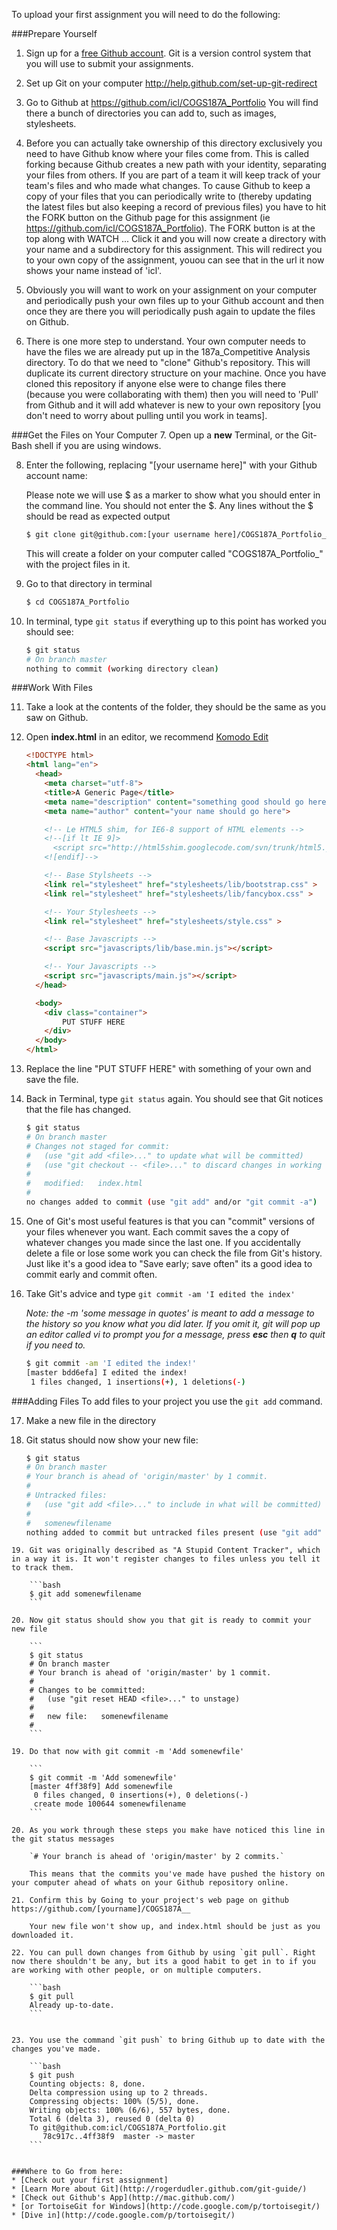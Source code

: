 To upload your first assignment you will need to do the following:

###Prepare Yourself
1. Sign up for a [free Github account](https://github.com/signup/free). Git is a version control system that you will use to submit your assignments.  

2. Set up Git on your computer http://help.github.com/set-up-git-redirect

3. Go to Github at https://github.com/icl/COGS187A_Portfolio You will find there a bunch of directories you can add to, such as images, stylesheets.

4. Before you can actually take ownership of this directory exclusively you need to have Github know where your files come from.  This is called forking because Github creates a new path with your identity, separating your files from others.  If you are part of a team it will keep track of your team's files and who made what changes.  To cause Github to keep a copy of your files that you can periodically write to (thereby updating the latest files but also keeping a record of previous files) you have to hit the FORK button on the Github page for this assignment (ie https://github.com/icl/COGS187A_Portfolio).  The FORK button is at the top along with WATCH ...  Click it and you will now create a directory with your name and a subdirectory for this assignment. This will redirect you to your own copy of the assignment, youou can see that in the url it now shows your name instead of 'icl'.  

5.  Obviously you will want to work on your assignment on your computer and periodically push your own files up to your Github account and then once they are there you will periodically push again to update the files on Github.  

6.  There is one more step to understand.  Your own computer needs to have the files we are already put up in the 187a_Competitive Analysis directory.  To do that we need to "clone" Github's repository.  This will duplicate its current directory structure on your machine.  Once you have cloned this repository if anyone else were to change files there (because you were collaborating with them) then you will need to 'Pull' from Github and it will add whatever is new to your own repository [you don't need to worry about pulling until you work in teams].  


###Get the Files on Your Computer
7. Open up a **new** Terminal, or the Git-Bash shell if you are using windows.

8. Enter the following, replacing "[your username here]" with your Github account name:

    Please note we will use $ as a marker to show what you should enter in the command line. You should not enter the $. Any lines without the $ should be read as expected output

    ```bash
    $ git clone git@github.com:[your username here]/COGS187A_Portfolio_Analysis.git
    ```
    This will create a folder on your computer called "COGS187A\_Portfolio_" with the project files in it.

9. Go to that directory in terminal

    ```bash
    $ cd COGS187A_Portfolio
    ```

10. In terminal, type `git status`
    if everything up to this point has worked you should see:

    ```bash
    $ git status
    # On branch master
    nothing to commit (working directory clean)
    ```

###Work With Files

11. Take a look at the contents of the folder, they should be the same as you saw on Github.

12. Open **index.html** in an editor, we recommend [Komodo Edit](http://www.activestate.com/komodo-edit/downloads)

	```html
	<!DOCTYPE html>
	<html lang="en">
	  <head>
	    <meta charset="utf-8">
	    <title>A Generic Page</title>
	    <meta name="description" content="something good should go here">
	    <meta name="author" content="your name should go here">

	    <!-- Le HTML5 shim, for IE6-8 support of HTML elements -->
	    <!--[if lt IE 9]>
	      <script src="http://html5shim.googlecode.com/svn/trunk/html5.js"></script>
	    <![endif]-->

	    <!-- Base Stylsheets -->
	    <link rel="stylesheet" href="stylesheets/lib/bootstrap.css" >
	    <link rel="stylesheet" href="stylesheets/lib/fancybox.css" >

		<!-- Your Stylesheets -->
		<link rel="stylesheet" href="stylesheets/style.css" >

		<!-- Base Javascripts -->
	    <script src="javascripts/lib/base.min.js"></script>

		<!-- Your Javascripts -->
	    <script src="javascripts/main.js"></script>
	  </head>

	  <body>
	    <div class="container">
			PUT STUFF HERE
	    </div>
	  </body>
	</html>
	```

13. Replace the line "PUT STUFF HERE" with something of your own and save the file.

14. Back in Terminal, type `git status` again. You should see that Git notices that the file has changed.

	```bash
	$ git status
	# On branch master
	# Changes not staged for commit:
	#   (use "git add <file>..." to update what will be committed)
	#   (use "git checkout -- <file>..." to discard changes in working directory)
	#
	#	modified:   index.html
	#
	no changes added to commit (use "git add" and/or "git commit -a")
	```
15. One of Git's most useful features is that you can "commit" versions of your files whenever you want. Each commit saves the a copy of whatever changes you made since the last one. If you accidentally delete a file or lose some work you can check the file from Git's history. Just like it's a good idea to "Save early; save often" its a good idea to commit early and commit often.

16. Take Git's advice and type `git commit -am 'I edited the index'`

	*Note: the -m 'some message in quotes' is meant to add a message to the history so you know what you did later. If you omit it, git will pop up an editor called vi to prompt you for a message, press **esc** then **q** to quit if you need to.*

	```bash
	$ git commit -am 'I edited the index!'
	[master bdd6efa] I edited the index!
	 1 files changed, 1 insertions(+), 1 deletions(-)
	```

###Adding Files To add files to your project you use the `git add` command.

17. Make a new file in the directory

18. Git status should now show your new file:

	```bash
	$ git status
	# On branch master
	# Your branch is ahead of 'origin/master' by 1 commit.
	#
	# Untracked files:
	#   (use "git add <file>..." to include in what will be committed)
	#
	#	somenewfilename
	nothing added to commit but untracked files present (use "git add" to track)
```
19. Git was originally described as "A Stupid Content Tracker", which in a way it is. It won't register changes to files unless you tell it to track them.

	```bash
	$ git add somenewfilename
	```

20. Now git status should show you that git is ready to commit your new file

	```
	$ git status
	# On branch master
	# Your branch is ahead of 'origin/master' by 1 commit.
	#
	# Changes to be committed:
	#   (use "git reset HEAD <file>..." to unstage)
	#
	#	new file:   somenewfilename
	#
	```

19. Do that now with git commit -m 'Add somenewfile'

	```
	$ git commit -m 'Add somenewfile'
	[master 4ff38f9] Add somenewfile
	 0 files changed, 0 insertions(+), 0 deletions(-)
	 create mode 100644 somenewfilename
	```

20. As you work through these steps you make have noticed this line in the git status messages

	`# Your branch is ahead of 'origin/master' by 2 commits.`

	This means that the commits you've made have pushed the history on your computer ahead of whats on your Github repository online.

21. Confirm this by Going to your project's web page on github
https://github.com/[yourname]/COGS187A__

	Your new file won't show up, and index.html should be just as you downloaded it.

22. You can pull down changes from Github by using `git pull`. Right now there shouldn't be any, but its a good habit to get in to if you are working with other people, or on multiple computers.

	```bash
	$ git pull
	Already up-to-date.
	```


23.	You use the command `git push` to bring Github up to date with the changes you've made.

	```bash
	$ git push
	Counting objects: 8, done.
	Delta compression using up to 2 threads.
	Compressing objects: 100% (5/5), done.
	Writing objects: 100% (6/6), 557 bytes, done.
	Total 6 (delta 3), reused 0 (delta 0)
	To git@github.com:icl/COGS187A_Portfolio.git
	   78c917c..4ff38f9  master -> master
	```


###Where to Go from here:
* [Check out your first assignment]
* [Learn More about Git](http://rogerdudler.github.com/git-guide/)
* [Check out Github's App](http://mac.github.com/)
* [or TortoiseGit for Windows](http://code.google.com/p/tortoisegit/)
* [Dive in](http://code.google.com/p/tortoisegit/)

